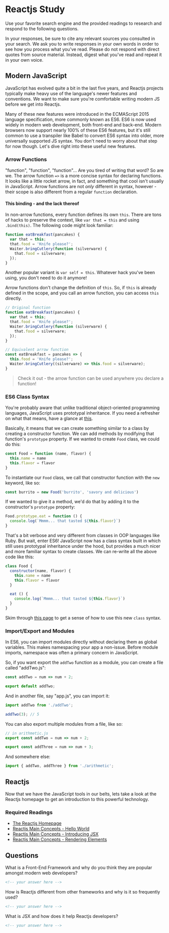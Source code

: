 # Reactjs Study

Use your favorite search engine and the provided readings to research and
respond to the following questions.

In your responses, be sure to cite any relevant sources you consulted in your
search. We ask you to write responses in your own words in order to see how you
process what you've read. Please do not respond with direct quotes from source
material. Instead, digest what you've read and repeat it in your own voice.

## Modern JavaScript

JavaScript has evolved quite a bit in the last five years, and Reactjs projects
typically make heavy use of the language's newer features and conventions. We
want to make sure you're comfortable writing modern JS before we get into
Reactjs.

Many of these new features were introduced in the ECMAScript 2015 language
specification, more commonly known as ES6. ES6 is now used widely in modern web
development, both front-end and back-end. Modern browsers now support nearly
100% of these ES6 features, but it's still common to use a transpiler like Babel
to convert ES6 syntax into older, more universally supported JS syntax. You
don't need to worry about that step for now though. Let's dive right into these
useful new features.

### Arrow Functions

"function", "function", "function"... Are you tired of writing that word? So
are we. The arrow function `=>` is a more concise syntax for declaring
functions. It looks like a little rocket arrow, in fact, and something that
cool isn't usually in JavaScript. Arrow functions are not _only_ different in
syntax, however - their scope is also different from a regular `function`
declaration.

#### This binding - and the lack thereof

In non-arrow functions, every function defines its own `this`. There are tons of hacks to preserve the context, like `var that = this` and using `.bind(this)`. The following code might look familiar:

```javascript
function eatBreakfast(pancakes) {
  var that = this;
  that.food = 'Knife please?';
  Waiter.bringCutlery(function (silverware) {
    that.food = silverware;
  });
}
```

Another popular variant is `var self = this`. Whatever hack you've been using,
you don't need to do it anymore!

Arrow functions don't change the definition of `this`. So, if `this` is already
defined in the scope, and you call an arrow function, you can access `this`
directly.

```javascript
// Original function
function eatBreakfast(pancakes) {
  var that = this;
  that.food = 'Knife please?';
  Waiter.bringCutlery(function (silverware) {
    that.food = silverware;
  });
}

// Equivalent arrow function
const eatBreakfast = pancakes => {
  this.food = 'Knife please?';
  Waiter.bringCutlery((silverware) => this.food = silverware);
}
```
> Check it out - the arrow function can be used anywhere you declare a function!

### ES6 Class Syntax

You're probably aware that unlike traditional object-oriented programming
languages, JavaScript uses prototypal inheritance. If you need a refresher on
what that means, have a glance at [this](https://developer.mozilla.org/en-US/docs/Learn/JavaScript/Objects/Inheritance).

Basically, it means that we can create something similar to a class by creating
a constructor function. We can add methods by modifying that function's
`prototype` property. If we wanted to create `Food` class, we could do this:

```js
const Food = function (name, flavor) {
  this.name = name
  this.flavor = flavor
}
```
To instantiate our `Food` class, we call that constructor function with the
`new` keyword, like so:

```js
const burrito = new Food('burrito', 'savory and delicious')
```

If we wanted to give it a method, we'd do that by adding it to the constructor's
`prototype` property:

```js
Food.prototype.eat = function () {
  console.log(`Mmmm... that tasted ${this.flavor}`)
}
```

That's a bit verbose and very different from classes in OOP languages like Ruby.
But wait, enter ES6! JavaScript now has a class syntax built in which still uses
prototypal inheritance under the hood, but provides a much nicer and more
familiar syntax to create classes. We can re-write all the above code like
this:

```js
class Food {
  constructor(name, flavor) {
    this.name = name
    this.flavor = flavor
  }

  eat () {
    console.log(`Mmmm... that tasted ${this.flavor}`)
  }
}
```

Skim through [this page](https://developer.mozilla.org/en-US/docs/Web/JavaScript/Reference/Classes)
to get a sense of how to use this new `class` syntax.

### Import/Export and Modules

In ES6, you can import modules directly without declaring them as global
variables. This makes namespacing your app a non-issue. Before module imports,
namespace was often a primary concern in JavaScript.

So, if you want export the `addTwo` function as a module, you can create a file
called "addTwo.js":

```javascript
const addTwo = num => num + 2;

export default addTwo;
```

And in another file, say "app.js", you can import it:

```javascript
import addTwo from './addTwo';

addTwo(3); // 5
```

You can also export multiple modules from a file, like so:

```javascript
// in arithmetic.js
export const addTwo = num => num + 2;

export const addThree = num => num + 3;
```

And somewhere else:

```javascript
import { addTwo, addThree } from './arithmetic';
```

## Reactjs

Now that we have the JavaScript tools in our belts, lets take a look at the
Reactjs homepage to get an introduction to this powerful technology.

### Required Readings

- [The Reactjs Homepage](https://reactjs.org/)
- [Reactjs Main Concepts - Hello World](https://reactjs.org/docs/hello-world.html)
- [Reactjs Main Concepts - Introducing JSX](https://reactjs.org/docs/introducing-jsx.html)
- [Reactjs Main Concepts - Rendering Elements](https://reactjs.org/docs/rendering-elements.html)

## Questions

What is a Front-End Framework and why do you think they are popular amongst
modern web developers?

```md
<!-- your answer here -->
```

How is Reactjs different from other frameworks and why is it so
frequently used?

```md
<!-- your answer here -->
```

What is JSX and how does it help Reactjs developers?

```md
<!-- your answer here -->
```
